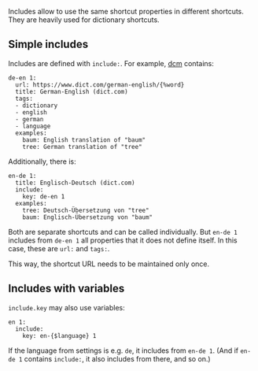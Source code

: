 Includes allow to use the same shortcut properties in different shortcuts. They are heavily used for dictionary shortcuts.

## Simple includes

Includes are defined with `include:`. For example, [dcm](https://github.com/trovu/trovu-data/tree/master/shortcuts/dcm.yml) contains:

    de-en 1:
      url: https://www.dict.com/german-english/{%word}
      title: German-English (dict.com)
      tags:
      - dictionary
      - english
      - german
      - language
      examples:
        baum: English translation of "baum"
        tree: German translation of "tree"

Additionally, there is:

    en-de 1:
      title: Englisch-Deutsch (dict.com)
      include:
        key: de-en 1
      examples:
        tree: Deutsch-Übersetzung von "tree"
        baum: Englisch-Übersetzung von "baum"

Both are separate shortcuts and can be called individually. But `en-de 1` includes from `de-en 1` all properties that it does not define itself. In this case, these are `url:` and `tags:`.

This way, the shortcut URL needs to be maintained only once.

## Includes with variables

`include.key` may also use variables:

    en 1:
      include:
        key: en-{$language} 1

If the language from settings is e.g. `de`, it includes from `en-de 1`. (And if `en-de 1` contains `include:`, it also includes from there, and so on.)

 